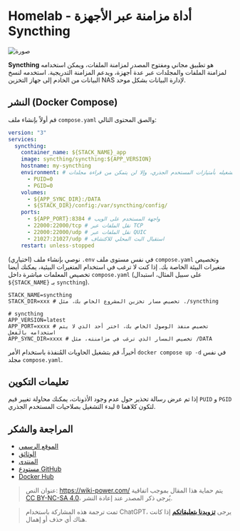 # Homelab - أداة مزامنة عبر الأجهزة Syncthing

![صورة](https://img.wiki-power.com/d/wiki-media/img/202304111529987.png)

**Syncthing** هو تطبيق مجاني ومفتوح المصدر لمزامنة الملفات، ويمكن استخدامه لمزامنة الملفات والمجلدات عبر عدة أجهزة، ويدعم المزامنة التدريجية. استخدمه لنسخ البيانات من الخادم إلى جهاز التخزين NAS لإدارة البيانات بشكل موحد.

## النشر (Docker Compose)

قم أولاً بإنشاء ملف `compose.yaml` والصق المحتوى التالي:

```yaml title="compose.yaml"
version: "3"
services:
  syncthing:
    container_name: ${STACK_NAME}_app
    image: syncthing/syncthing:${APP_VERSION}
    hostname: my-syncthing
    environment: # يجب تشغيله بأمتيازات المستخدم الجذري، وإلا لن يتمكن من قراءة مجلدات Docker الأخرى أو مجلد الجذر على الجهاز المضيف
      - PUID=0
      - PGID=0
    volumes:
      - ${APP_SYNC_DIR}:/DATA
      - ${STACK_DIR}/config:/var/syncthing/config/
    ports:
      - ${APP_PORT}:8384 # واجهة المستخدم على الويب
      - 22000:22000/tcp # نقل الملفات عبر TCP
      - 22000:22000/udp # نقل الملفات عبر QUIC
      - 21027:21027/udp # استقبال البث المحلي للاكتشاف
    restart: unless-stopped
```

(اختياري) نوصي بإنشاء ملف `.env` في نفس مستوى ملف `compose.yaml` وتخصيص متغيرات البيئة الخاصة بك. إذا كنت لا ترغب في استخدام المتغيرات البيئية، يمكنك أيضا تخصيص المعلمات مباشرة داخل `compose.yaml` (على سبيل المثال، استبدال `${STACK_NAME}` بـ `syncthing`).

```dotenv title=".env"
STACK_NAME=syncthing
STACK_DIR=xxx # تخصيص مسار تخزين المشروع الخاص بك، مثل ./syncthing

# syncthing
APP_VERSION=latest
APP_PORT=xxxx # تخصيص منفذ الوصول الخاص بك، اختر أحد الذي لا يتم استخدامه بالفعل
APP_SYNC_DIR=xxxx # تخصيص المسار الذي ترغب في مزامنته، مثل /DATA
```

أخيراً، قم بتشغيل الحاويات المُنفذة باستخدام الأمر `docker compose up -d` في نفس مجلد `compose.yaml`.

## تعليمات التكوين

إذا تم عرض رسالة تحذير حول عدم وجود الأذونات، يمكنك محاولة تغيير قيم `PUID` و `PGID` لتكون كلاهما `0` لبدء التشغيل بصلاحيات المستخدم الجذري.

## المراجعة والشكر

- [الموقع الرسمي](https://syncthing.net/)
- [الوثائق](https://github.com/syncthing/syncthing/blob/main/README-Docker.md)
- [المنتدى](https://forum.syncthing.net/)
- [مستودع GitHub](https://github.com/syncthing/syncthing)
- [Docker Hub](https://hub.docker.com/r/syncthing/syncthing/)

> عنوان النص: <https://wiki-power.com/>
> يتم حماية هذا المقال بموجب اتفاقية [CC BY-NC-SA 4.0](https://creativecommons.org/licenses/by/4.0/deed.zh)، يُرجى ذكر المصدر عند إعادة النشر.

> تمت ترجمة هذه المشاركة باستخدام ChatGPT، يرجى [**تزويدنا بتعليقاتكم**](https://github.com/linyuxuanlin/Wiki_MkDocs/issues/new) إذا كانت هناك أي حذف أو إهمال.